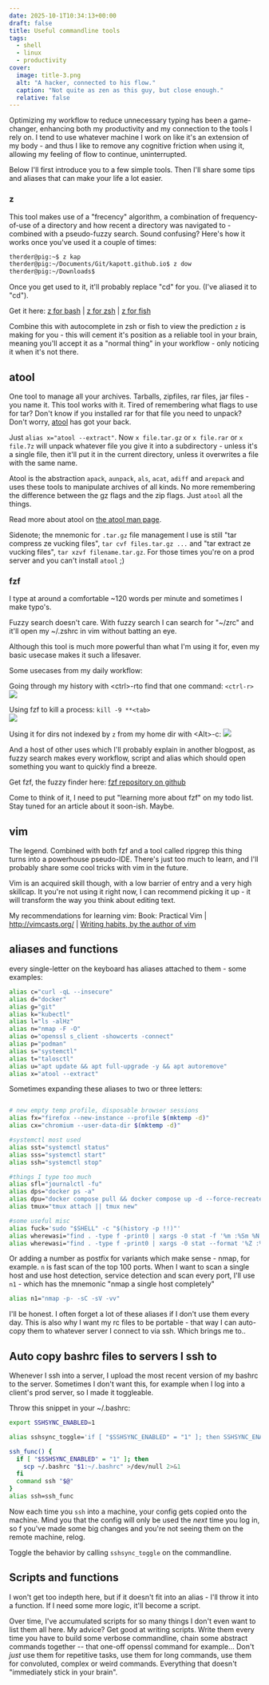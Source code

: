 ```yaml
---
date: 2025-10-1T10:34:13+00:00
draft: false
title: Useful commandline tools
tags:
  - shell
  - linux
  - productivity
cover:
  image: title-3.png
  alt: "A hacker, connected to his flow."
  caption: "Not quite as zen as this guy, but close enough."
  relative: false
---
```


Optimizing my workflow to reduce unnecessary typing has been a game-changer, enhancing both my productivity and my connection to the tools I rely on. I tend to use whatever machine I work on like it's an extension of my body - and thus I like to remove any cognitive friction when using it, allowing my feeling of flow to continue, uninterrupted.

Below I'll first introduce you to a few simple tools. Then I'll share some tips and aliases that can make your life a lot easier.

### z
This tool makes use of a "frecency" algorithm, a combination of frequency-of-use of a directory and how recent a directory was navigated to - combined with a pseudo-fuzzy search. Sound confusing? Here's how it works once you've used it a couple of times:

```bash
therder@pig:~$ z kap  
therder@pig:~/Documents/Git/kapott.github.io$ z dow  
therder@pig:~/Downloads$
```

Once you get used to it, it'll probably replace "cd" for you. (I've aliased it to "cd").

Get it here:
[z for bash](https://github.com/rupa/z) | [z for zsh](https://github.com/agkozak/zsh-z) | [z for fish](https://github.com/jethrokuan/z)

Combine this with autocomplete in zsh or fish to view the prediction `z` is making for you - this will cement it's position as a reliable tool in your brain, meaning you'll accept it as a "normal thing" in your workflow - only noticing it when it's not there.

## atool

One tool to manage all your archives. Tarballs, zipfiles, rar files, jar files - you name it. This tool works with it.
Tired of remembering what flags to use for tar? Don't know if you installed rar for that file you need to unpack? Don't worry, [atool](https://manpages.debian.org/testing/atool/als.1.en.html) has got your back.

Just `alias x="atool --extract"`. Now `x file.tar.gz` or `x file.rar` or `x file.7z` will unpack whatever file you give it into a subdirectory - unless it's a single file, then it'll put it in the current directory, unless it overwrites a file with the same name.

Atool is the abstraction `apack`, `aunpack`, `als`, `acat`, `adiff` and `arepack` and uses these tools to manipulate archives of all kinds. No more remembering the difference between the gz flags and the zip flags. Just `atool` all the things.

Read more about atool on [the atool man page](https://manpages.debian.org/testing/atool/als.1.en.html).

Sidenote;
the mnemonic for `.tar.gz` file management I use is still "tar compress ze vucking files", `tar cvf files.tar.gz ...` and "tar extract ze vucking files", `tar xzvf filename.tar.gz`. For those times you're on a prod server and you can't install `atool` ;)

### fzf
I type at around a comfortable \~120 words per minute and sometimes I make typo's. 

Fuzzy search doesn't care. With fuzzy search I can search for "\~/zrc" and it'll open my \~/.zshrc in vim without batting an eye.

Although this tool is much more powerful than what I'm using it for, even my basic usecase makes it such a lifesaver. 

Some usecases from my daily workflow:

Going through my history with \<ctrl\>-rto find that one command: `<ctrl-r>`\
![](history.png)

Using fzf to kill a process: `kill -9 **<tab>`\
![](ps.png)

Using it for dirs not indexed by `z` from my home dir with \<Alt\>-c:
![](alt-c.png)


And a host of other uses which I'll probably explain in another blogpost, as fuzzy search makes every workflow, script and alias which should open something you want to quickly find a breeze.

Get fzf, the fuzzy finder here: [fzf repository on github](https://github.com/junegunn/fzf)

Come to think of it, I need to put "learning more about fzf" on my todo list. Stay tuned for an article about it soon-ish. Maybe.

## vim
The legend. Combined with both fzf and a tool called ripgrep this thing turns into a powerhouse pseudo-IDE. There's just too much to learn, and I'll probably share some cool tricks with vim in the future.

Vim is an acquired skill though, with a low barrier of entry and a very high skillcap. It you're not using it right now, I can recommend picking it up - it will transform the way you think about editing text.

My recommendations for learning vim:
Book: Practical Vim | http://vimcasts.org/ | [Writing habits, by the author of vim](https://www.moolenaar.net/habits.html)

## aliases and functions
every single-letter on the keyboard has aliases attached to them - some examples:
```bash
alias c="curl -qL --insecure"
alias d="docker"
alias g="git"
alias k="kubectl"
alias l="ls -alHz"
alias n="nmap -F -O"
alias o="openssl s_client -showcerts -connect"
alias p="podman"
alias s="systemctl"
alias t="talosctl"
alias u="apt update && apt full-upgrade -y && apt autoremove"
alias x="atool --extract"
```
Sometimes expanding these aliases to two or three letters:
```bash

# new empty temp profile, disposable browser sessions
alias fx="firefox --new-instance --profile $(mktemp -d)"
alias cx="chromium --user-data-dir $(mktemp -d)"

#systemctl most used
alias sst="systemctl status"
alias sss="systemctl start"
alias ssh="systemctl stop"

#things I type too much
alias sfl="journalctl -fu"
alias dps="docker ps -a"
alias dpu="docker compose pull && docker compose up -d --force-recreate"
alias tmux="tmux attach || tmux new"

#some useful misc
alias fuck='sudo "$SHELL" -c "$(history -p !!)"'
alias wherewasi="find . -type f -print0 | xargs -0 stat -f '%m :%Sm %N' | sort -nr | cut -d: -f2- | head -n 20" # BSD/macos
alias wherewasi="find . -type f -print0 | xargs -0 stat --format '%Z :%z %n' | sort -nr | cut -d: -f2- | head -n 20" # Linux GNUTools
```

Or adding a number as postfix  for variants which make sense - nmap, for example. `n` is fast scan of the top 100 ports. When I want to scan a single host and use host detection, service detection and scan every port, I'll use `n1` - which has the mnemonic "nmap a single host completely"

```bash
alias n1="nmap -p- -sC -sV -vv"
```

I'll be honest. I often forget a lot of these aliases if I don't use them every day. This is also why I want my rc files to be portable - that way I can auto-copy them to whatever server I connect to via ssh. Which brings me to..

## Auto copy bashrc files to servers I ssh to

Whenever I ssh into a server, I upload the most recent version of my bashrc to the server. Sometimes I don't want this, for example when I log into a client's prod server, so I made it toggleable.

Throw this snippet in your \~/.bashrc:

```bash
export SSHSYNC_ENABLED=1

alias sshsync_toggle='if [ "$SSHSYNC_ENABLED" = "1" ]; then SSHSYNC_ENABLED=0; echo "sshsync uit"; else SSHSYNC_ENABLED=1; echo "sshsync aan"; fi'

ssh_func() {
  if [ "$SSHSYNC_ENABLED" = "1" ]; then
    scp ~/.bashrc "$1:~/.bashrc" >/dev/null 2>&1
  fi
  command ssh "$@"
}
alias ssh=ssh_func
```

Now each time you `ssh` into a machine, your config gets copied onto the machine.  Mind you that the config will only be used the _next_ time you log in, so f you've made some big changes and you're not seeing them on the remote machine, relog.

Toggle the behavior by calling `sshsync_toggle` on the commandline.

## Scripts and functions
I won't get too indepth here, but if it doesn't fit into an alias - I'll throw it into a function. If  I need some more logic, it'll become a script. 

Over time, I've accumulated scripts for so many things I don't even want to list them all here. My advice? Get good at writing scripts. Write them every time you have to build some verbose commandline, chain some abstract commands together -- that one-off openssl command for example... Don't *just* use them for repetitive tasks, use them for long commands, use them for convoluted, complex or weird commands. Everything that doesn't "immediately stick in your brain".


